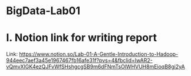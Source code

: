 # BigData-Lab01


# I. Notion link for writing report

Link: https://www.notion.so/Lab-01-A-Gentle-Introduction-to-Hadoop-944eec7aef3a45e1967467fb16afe31f?pvs=4&fbclid=IwAR2-vQmvXlGK4ezQJFvWfSHshgcgSB9m6dFNmTsOlWHVUH8mEioqB8gi2yA
